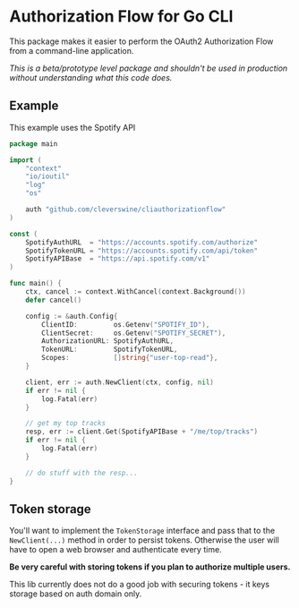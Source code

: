 # Authorization Flow for Go CLI

This package makes it easier to perform the OAuth2 Authorization Flow from a command-line application.

*This is a beta/prototype level package and shouldn't be used in production without understanding what this code does.*

## Example

This example uses the Spotify API

```go
package main

import (
    "context"
    "io/ioutil"
    "log"
    "os"

    auth "github.com/cleverswine/cliauthorizationflow"
)

const (
    SpotifyAuthURL  = "https://accounts.spotify.com/authorize"
    SpotifyTokenURL = "https://accounts.spotify.com/api/token"
    SpotifyAPIBase  = "https://api.spotify.com/v1"
)

func main() {
    ctx, cancel := context.WithCancel(context.Background())
    defer cancel()

    config := &auth.Config{
        ClientID:         os.Getenv("SPOTIFY_ID"),
        ClientSecret:     os.Getenv("SPOTIFY_SECRET"),
        AuthorizationURL: SpotifyAuthURL,
        TokenURL:         SpotifyTokenURL,
        Scopes:           []string{"user-top-read"},
    }

    client, err := auth.NewClient(ctx, config, nil)
    if err != nil {
        log.Fatal(err)
    }

    // get my top tracks
    resp, err := client.Get(SpotifyAPIBase + "/me/top/tracks")
    if err != nil {
        log.Fatal(err)
    }

    // do stuff with the resp...
}
```

## Token storage

You'll want to implement the `TokenStorage` interface and pass that to the `NewClient(...)` method in order to persist tokens. Otherwise the user will have to open a web browser and authenticate every time.

**Be very careful with storing tokens if you plan to authorize multiple users.**

This lib currently does not do a good job with securing tokens - it keys storage based on auth domain only.
